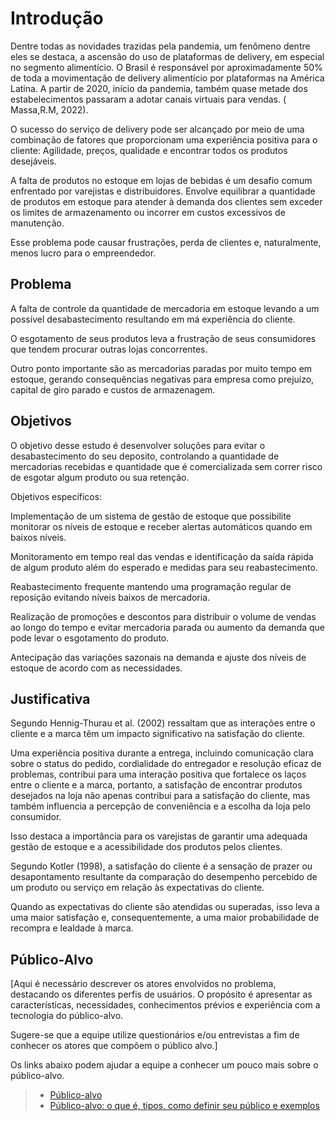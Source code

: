# Introdução
Dentre todas as novidades trazidas pela pandemia, um fenômeno dentre eles se destaca, a ascensão do uso de plataformas de delivery, em especial no segmento alimentício. O Brasil é responsável por aproximadamente 50% de toda a movimentação de delivery alimentício por plataformas na América Latina. A partir de 2020, início da pandemia, também quase metade dos estabelecimentos passaram a adotar canais virtuais para vendas. ( Massa,R.M, 2022). 

O sucesso do serviço de delivery pode ser alcançado por meio de uma combinação de fatores que proporcionam uma experiência positiva para o cliente: Agilidade, preços, qualidade e encontrar todos os produtos desejáveis. 

A falta de produtos no estoque em lojas de bebidas é um desafio comum enfrentado por varejistas e distribuidores. Envolve equilibrar a quantidade de produtos em estoque para atender à demanda dos clientes sem exceder os limites de armazenamento ou incorrer em custos excessivos de manutenção. 

 Esse problema pode causar frustrações, perda de clientes e, naturalmente, menos lucro para o empreendedor. 

## Problema
A falta de controle da quantidade de mercadoria em estoque levando a um possível desabastecimento resultando em má experiência do cliente.  

O esgotamento de seus produtos leva a frustração de seus consumidores que tendem procurar outras lojas concorrentes.  

Outro ponto importante são as mercadorias paradas por muito tempo em estoque, gerando consequências negativas para empresa como prejuízo, capital de giro parado e custos de armazenagem. 




## Objetivos

O objetivo desse estudo é desenvolver soluções para evitar o desabastecimento do seu deposito, controlando a quantidade de mercadorias recebidas e quantidade que é comercializada sem correr risco de esgotar algum produto ou sua retenção. 

Objetivos específicos:  

Implementação de um sistema de gestão de estoque que possibilite monitorar os níveis de estoque e receber alertas automáticos quando em baixos níveis.  

Monitoramento em tempo real das vendas e identificação da saída rápida de algum produto além do esperado e medidas para seu reabastecimento.  

Reabastecimento frequente mantendo uma programação regular de reposição evitando níveis baixos de mercadoria. 

Realização de promoções e descontos para distribuir o volume de vendas ao longo do tempo e evitar mercadoria parada ou aumento da demanda que pode levar o esgotamento do produto. 

Antecipação das variações sazonais na demanda e ajuste dos níveis de estoque de acordo com as necessidades. 
 

## Justificativa

Segundo Hennig-Thurau et al. (2002) ressaltam que as interações entre o cliente e a marca têm um impacto significativo na satisfação do cliente.  

Uma experiência positiva durante a entrega, incluindo comunicação clara sobre o status do pedido, cordialidade do entregador e resolução eficaz de problemas, contribui para uma interação positiva que fortalece os laços entre o cliente e a marca, portanto, a satisfação de encontrar produtos desejados na loja não apenas contribui para a satisfação do cliente, mas também influencia a percepção de conveniência e a escolha da loja pelo consumidor. 

 Isso destaca a importância para os varejistas de garantir uma adequada gestão de estoque e a acessibilidade dos produtos pelos clientes. 

Segundo Kotler (1998), a satisfação do cliente é a sensação de prazer ou desapontamento resultante da comparação do desempenho percebido de um produto ou serviço em relação às expectativas do cliente.  

Quando as expectativas do cliente são atendidas ou superadas, isso leva a uma maior satisfação e, consequentemente, a uma maior probabilidade de recompra e lealdade à marca. 
## Público-Alvo

[Aqui é necessário descrever os atores envolvidos no problema, destacando os diferentes perfis de usuários. O propósito é apresentar as características, necessidades, conhecimentos prévios e experiência com a tecnologia do público-alvo.

Sugere-se que a equipe utilize questionários e/ou entrevistas a fim de conhecer os atores que compõem o público alvo.]

Os links abaixo podem ajudar a equipe a conhecer um pouco mais sobre o público-alvo. 

> - [Público-alvo](https://blog.hotmart.com/pt-br/publico-alvo/)
> - [Público-alvo: o que é, tipos, como definir seu público e exemplos](https://klickpages.com.br/blog/publico-alvo-o-que-e/)

